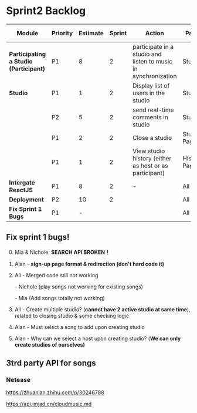 # Sprint2 Backlog
| Module                                   | Priority | Estimate | Sprint | Action                                                       | Page         | Assigned to   |
| ---------------------------------------- | -------- | -------- | ------ | ------------------------------------------------------------ | ------------ | ------------- |
| **Participating a Studio (Participant)** | P1       | 8        | 2      | participate in a studio and listen to music in synchronization | Studio       | Alan & Suqi   |
| **Studio**                               | P1       | 1        | 2      | Display list of users in the studio                          | Studio       | Suqi & Alan   |
|                                          | P2       | 5        | 2      | <Nice to have>send real-time comments in studio              | Studio       | Suqi & Alan   |
|                                          | P1       | 2        | 2      | Close a studio                                               | Studio Page  | Alan & Suqi   |
|                                          | P1       | 1        | 2      | View studio history (either as host or as participant)       | History Page | Mia & Nichole |
| **Intergate ReactJS**                    | P1       | 8        | 2      | -                                                            | All          | Mia & Nichole |
| **Deployment**                           | P2       | 10       | 2      |                                                              | All          | All           |
| **Fix Sprint 1 Bugs**                    | P1       | -        |        |                                                              | All          | All           |

## Fix sprint 1 bugs!

0. Mia & Nichole: **SEARCH API BROKEN！**

1. Alan - **sign-up page format & redirection (don't hard code it)**

2. All - Merged code still not working

   \- Nichole (play songs not working for existing songs)

   \- Mia (Add songs totally not working)

3. All - Create multiple studio? (**cannot have 2 active studio at same time**), related to closing studio & some checking logic

4. Alan - Must select a song to add upon creating studio

5. Alan - Why can we select a host upon creating studio? (**We can only create studios of ourselves)**

## 3trd party API for songs

### Netease

https://zhuanlan.zhihu.com/p/30246788

https://api.imjad.cn/cloudmusic.md